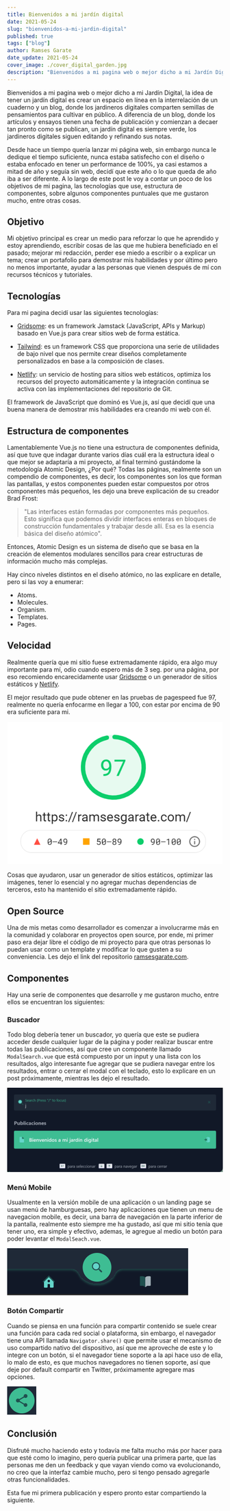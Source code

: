 ```yaml
---
title: Bienvenidos a mi jardín digital
date: 2021-05-24
slug: "bienvenidos-a-mi-jardin-digital"
published: true
tags: ["blog"]
author: Ramses Garate
date_update: 2021-05-24
cover_image: ./cover_digital_garden.jpg
description: "Bienvenidos a mi pagina web o mejor dicho a mi Jardín Digital, la idea de tener un jardín digital es crear un espacio en línea en la interrelación de un cuaderno y un blog, donde los jardineros digitales comparten semillas de pensamientos para cultivar en público. A diferencia de un blog, donde los artículos y ensayos tienen una fecha de publicación y comienzan a decaer tan pronto como se publican, un jardín digital es siempre verde: los jardineros digitales siguen editando y refinando sus notas."
---
```


Bienvenidos a mi pagina web o mejor dicho a mi Jardín Digital, la idea de tener un jardín digital es crear un espacio en línea en la interrelación de un cuaderno y un blog, donde los jardineros digitales comparten semillas de pensamientos para cultivar en público. A diferencia de un blog, donde los artículos y ensayos tienen una fecha de publicación y comienzan a decaer tan pronto como se publican, un jardín digital es siempre verde, los jardineros digitales siguen editando y refinando sus notas.

Desde hace un tiempo quería lanzar mi página web, sin embargo nunca le dedique el tiempo suficiente, nunca estaba satisfecho con el diseño o estaba enfocado en tener un performance de 100%, ya casi estamos a mitad de año y seguía sin web, decidí que este año o lo que queda de año iba a ser diferente. A lo largo de este post le voy a contar un poco de los objetivos de mi pagina, las tecnologías que use, estructura de componentes, sobre algunos componentes puntuales que me gustaron mucho, entre otras cosas.

## Objetivo

Mi objetivo principal es crear un medio para reforzar lo que he aprendido y estoy aprendiendo, escribir cosas de las que me hubiera beneficiado en el pasado; mejorar mi redacción, perder ese miedo a escribir o a explicar un tema; crear un portafolio para demostrar mis habilidades y por último pero no menos importante, ayudar a las personas que vienen después de mí con recursos técnicos y tutoriales.

## Tecnologías

Para mi pagina decidí usar las siguientes tecnologías:

- [Gridsome](https://gridsome.org/): es un framework Jamstack (JavaScript, APIs y Markup) basado en Vue.js para crear sitios web de forma estática.

- [Tailwind](https://tailwindcss.com/): es un framework CSS que proporciona una serie de utilidades de bajo nivel que nos permite crear diseños completamente personalizados en base a la composición de clases.

- [Netlify](https://netlify.com/): un servicio de hosting para sitios web estáticos, optimiza los recursos del proyecto automáticamente y la integración continua se activa con las implementaciones del repositorio de Git.

El framework de JavaScript que dominó es Vue.js, así que decidí que una buena manera de demostrar mis habilidades era creando mi web con él.

## Estructura de componentes

Lamentablemente Vue.js no tiene una estructura de componentes definida, así que tuve que indagar durante varios días cuál era la estructura ideal o que mejor se adaptaría a mi proyecto, al final terminó gustándome la metodología Atomic Design, ¿Por qué? Todas las páginas, realmente son un compendio de componentes, es decir, los componentes son los que forman las pantallas, y estos componentes pueden estar compuestos por otros componentes más pequeños, les dejo una breve explicación de su creador Brad Frost:

> "Las interfaces están formadas por componentes más pequeños. Esto significa que podemos dividir interfaces enteras en bloques de construcción fundamentales y trabajar desde allí. Esa es la esencia básica del diseño atómico".

Entonces, Atomic Design es un sistema de diseño que se basa en la creación de elementos modulares sencillos para crear estructuras de información mucho más complejas.

Hay cinco niveles distintos en el diseño atómico, no las explicare en detalle, pero si las voy a enumerar:

- Atoms.
- Molecules.
- Organism.
- Templates.
- Pages.

## Velocidad

Realmente quería que mi sitio fuese extremadamente rápido, era algo muy importante para mí, odio cuando espero más de 3 seg. por una página, por eso recomiendo encarecidamente usar [Gridsome](https://gridsome.org/) o un generador de sitios estáticos y [Netlify](https://netlify.com/).

El mejor resultado que pude obtener en las pruebas de pagespeed fue 97, realmente no quería enfocarme en llegar a 100, con estar por encima de 90 era suficiente para mi.

![Result Performance](./performance.png)

Cosas que ayudaron, usar un generador de sitios estáticos, optimizar las imágenes, tener lo esencial y no agregar muchas dependencias de terceros, esto ha mantenido el sitio extremadamente rápido.

## Open Source

Una de mis metas como desarrollador es comenzar a involucrarme más en la comunidad y colaborar en proyectos open source, por ende, mi primer paso era dejar libre el código de mi proyecto para que otras personas lo puedan usar como un template y modificar lo que gusten a su conveniencia. Les dejo el link del repositorio [ramsesgarate.com](https://github.com/ramsesgarate/ramsesgarate.com).

## Componentes

Hay una serie de componentes que desarrolle y me gustaron mucho, entre ellos se encuentran los siguientes:

### Buscador

Todo blog debería tener un buscador, yo quería que este se pudiera acceder desde cualquier lugar de la página y poder realizar buscar entre todas las publicaciones, así que cree un componente llamado `ModalSearch.vue` que está compuesto por un input y una lista con los resultados, algo interesante fue agregar que se pudiera navegar entre los resultados, entrar o cerrar el modal con el teclado, esto lo explicare en un post próximamente, mientras les dejo el resultado.

![Modal Search](./modal_search.png)

### Menú Mobile

Usualmente en la versión mobile de una aplicación o un landing page se usan menú de hamburguesas, pero hay aplicaciones que tienen un menu de navegacion mobile, es decir, una barra de navegación en la parte inferior de la pantalla, realmente esto siempre me ha gustado, así que mi sitio tenía que tener uno, era simple y efectivo, ademas, le agregue al medio un botón para poder levantar el `ModalSeach.vue`.

![Menu Mobile](./menu_mobile.png)

### Botón Compartir

Cuando se piensa en una función para compartir contenido se suele crear una función para cada red social o plataforma, sin embargo, el navegador tiene una API llamada `Navigator.share()` que permite usar el mecanismo de uso compartido nativo del dispositivo, así que me aproveche de este y lo integre con un botón, si el navegador tiene soporte a la api hace uso de ella, lo malo de esto, es que muchos navegadores no tienen soporte, así que deje por default compartir en Twitter, próximamente agregare mas opciones.

![Button Search](./button_search.png)

## Conclusión

Disfruté mucho haciendo esto y todavía me falta mucho más por hacer para que esté como lo imagino, pero quería publicar una primera parte, que las personas me den un feedback y que vayan viendo como va evolucionando, no creo que la interfaz cambie mucho, pero si tengo pensado agregarle otras funcionalidades.

Esta fue mi primera publicación y espero pronto estar compartiendo la siguiente.
